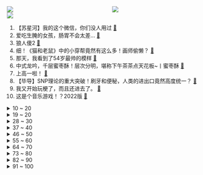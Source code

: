 <div >
	<a style="float:left;width:55%;" href = "https://github.com/anuraghazra/github-readme-stats">
	 <img src = "https://github-readme-stats.vercel.app/api?username=iuuuuuaena&theme=buefy&show_icons=true"/>
	</a>
	<a  style="float:right;width:45%" href = "https://github.com/anuraghazra/github-readme-stats">
	 <img  src="https://github-readme-stats.vercel.app/api/top-langs/?username=anuraghazra&layout=compact"/>
	</a>
	</div>

[![](https://img.shields.io/badge/jxd-@jxdgogogo.xyz-yellowgreen.svg)](https://www.jxdgogogo.xyz)<br>
1. 【苏星河】我的这个微信，你们没人用过 [:link:](//www.bilibili.com/video/BV1tV4y1H72k) <br>
2. 爱吃生腌的女孩，肠胃不会太差... [:link:](//www.bilibili.com/video/BV19t4y1E7hh) <br>
3. 狼人傻2 [:link:](//www.bilibili.com/video/BV1nd4y1R7UB) <br>
4. 细！《猫和老鼠》中的小穿帮竟然有这么多！画师偷懒？ [:link:](//www.bilibili.com/video/BV1kD4y1672t) <br>
5. 那天，我看到了54岁最帅的模样 [:link:](//www.bilibili.com/video/BV1VG4y167tn) <br>
6. 中式龙吟，千层蜜枣酥！层次分明，堪称下午茶茶点天花板~丨蜜枣酥 [:link:](//www.bilibili.com/video/BV15P411V7YS) <br>
7. 上高一啦！ [:link:](//www.bilibili.com/video/BV1CV4y1H7dp) <br>
8. 【毕导】SNP理论的重大突破！刷牙和便秘，人类的进出口竟然高度统一？ [:link:](//www.bilibili.com/video/BV1rW4y1t7NU) <br>
9. 我又开始玩梗了，而且还进去了。 [:link:](//www.bilibili.com/video/BV19P411V7Kz) <br>
10. 这是个音乐游戏！？2022版 [:link:](//www.bilibili.com/video/BV1pe4y1d7JM) <br>
<details>
<summary>10 ~ 20</summary>

11. 来杰哥家康康！全屋智能化！游戏房！真的蛮大哦！ [:link:](//www.bilibili.com/video/BV1Me4y1Y7G5) <br>
12. 《原神》角色演示-「多莉：多谢惠顾！」 [:link:](//www.bilibili.com/video/BV15V4y1p7E9) <br>
13. 史诗级灾难片《开学》，豆瓣评分9.1 [:link:](//www.bilibili.com/video/BV11W4y1t75H) <br>
14. 用“米”字轻松掌握透视二等分（上） [:link:](//www.bilibili.com/video/BV1jg411Q7xD) <br>
15. 《关于被中国boy骗去贵阳花了588受大罪这件事》 [:link:](//www.bilibili.com/video/BV1mV4y1H79r) <br>
16. 狡 兔 死，走 狗 烹 ！ [:link:](//www.bilibili.com/video/BV1WG41157h8) <br>
17. 任士明-农村大叔因写字好看被央视点赞，被誉为“行走的打印机”。 [:link:](//www.bilibili.com/video/BV1iV4y1H7eu) <br>
18. 央视主播夺笋系列：明天是交作业呢，还是焦头烂额呢？ [:link:](//www.bilibili.com/video/BV1Fg411Q7q8) <br>
19. 《明日方舟》全新故事「日暮寻路」活动宣传PV [:link:](//www.bilibili.com/video/BV1cG4y1r7nt) <br>
</details>
<details>
<summary>19 ~ 20</summary>

20. 茄子好吃却不好学，今天我来学做一下这道《风味茄子》 [:link:](//www.bilibili.com/video/BV1Je411g7NX) <br>
21. 听说鸡哥不会打篮球？我不信！ [:link:](//www.bilibili.com/video/BV1Ta411V7hu) <br>
22. 你等着我律师来！！！ [:link:](//www.bilibili.com/video/BV1pD4y1B76j) <br>
23. 猫有三号楼，人有雨衣男 [:link:](//www.bilibili.com/video/BV1ja411V7AQ) <br>
24. 灰太狼要有我这速度，羊村早没了 [:link:](//www.bilibili.com/video/BV1714y1476z) <br>
25. 为什么叫我麦香鸡？ [:link:](//www.bilibili.com/video/BV1ne4y1d7q8) <br>
26. 新版乌迪尔的秘密武器！一键99连击！ 大玉螺旋丸！【有点骚东西】 [:link:](//www.bilibili.com/video/BV11U4y1B7ys) <br>
27. 男，23岁，在公园打八段锦 [:link:](//www.bilibili.com/video/BV13t4y1J7w7) <br>
28. 纯黑《最后生还者:第一部》绝地迅猛无伤攻略解说 第一期 [:link:](//www.bilibili.com/video/BV19D4y167sn) <br>
</details>
<details>
<summary>28 ~ 30</summary>

29. ''策划眼里的元歌''2.0 [:link:](//www.bilibili.com/video/BV1eW4y1t7TG) <br>
30. 汤姆：法庭上禁止鸡你太美！！！ [:link:](//www.bilibili.com/video/BV1pe411g7h5) <br>
31. 你管这叫“边角料零食”？究竟是智商税还是真香？ [:link:](//www.bilibili.com/video/BV1MP411V7JE) <br>
32. 打工仔醒后成了高富帅，背后居然是天大的阴谋！经典网剧《灵魂摆渡》第十回 [:link:](//www.bilibili.com/video/BV1De4y1Z7XK) <br>
33. 他回头的那一下好像真的知道他很帅！ [:link:](//www.bilibili.com/video/BV1St4y1E71a) <br>
34. 拼多多200多元电视的买家秀，让我深夜爆哭...... [:link:](//www.bilibili.com/video/BV1K14y1s7m2) <br>
35. 《 治 愈 的 羊 咩 咩 出 现 了 》 [:link:](//www.bilibili.com/video/BV13g411S71u) <br>
36. “所以你宁愿错过也不愿主动 ，对吗” [:link:](//www.bilibili.com/video/BV1AW4y1b7nz) <br>
37. 椰子：麻麻今天又骗我了 [:link:](//www.bilibili.com/video/BV1gU4y1r7gB) <br>
</details>
<details>
<summary>37 ~ 40</summary>

38. 小伙不顾父母反对自学街舞，被嘲笑像耍猴，太难了 [:link:](//www.bilibili.com/video/BV1rY4y1u7Yi) <br>
39. 《隐入尘烟》该消失？我从来没见过这么傲慢的差评！ [:link:](//www.bilibili.com/video/BV16Y4y1u7Wd) <br>
40. 40年前，它曾强悍到被纳入国家战略，五笔到底有多牛？ [:link:](//www.bilibili.com/video/BV1Se4y1Z79t) <br>
41. 丘丘人100小时徒手挖须弥小屋 [:link:](//www.bilibili.com/video/BV1PW4y1b7i2) <br>
42. 农村的那些不良少年，后来都怎么样了 [:link:](//www.bilibili.com/video/BV1Mg411Q7hb) <br>
43. 鉴定网络热门美食 只用鸡蛋和大米就能爆出米花！笔记写的可走心了 [:link:](//www.bilibili.com/video/BV1uP411V7HW) <br>
44. 带九黄逛可可托海，黄老板发现几只土拨鼠 [:link:](//www.bilibili.com/video/BV1FT411c7Td) <br>
45. 一场军训能凑齐这么多卧龙凤雏也是不容易啊！ [:link:](//www.bilibili.com/video/BV1TG4y167Sc) <br>
46. 你们要的没有小姐姐版来了 [:link:](//www.bilibili.com/video/BV16D4y1679R) <br>
</details>
<details>
<summary>46 ~ 50</summary>

47. 我妹对军训的理解还蛮深的 [:link:](//www.bilibili.com/video/BV13T411c7A2) <br>
48. 文静小女生 [:link:](//www.bilibili.com/video/BV15a411V762) <br>
49. 真正讲东西的科普书，不说废话 [:link:](//www.bilibili.com/video/BV1RY4y1u7QN) <br>
50. 妻子出车祸男子开车赶回，半路悲痛到四肢抽搐：等我啊！我要回家！ [:link:](//www.bilibili.com/video/BV1eB4y1G7mP) <br>
51. 鸡 [:link:](//www.bilibili.com/video/BV1PN4y1F7Hk) <br>
52. 帅小伙自制鲜花饼，没想到鲜花饼制作这么复杂！ [:link:](//www.bilibili.com/video/BV1Xt4y1E7Lo) <br>
53. 蒙德，但是乡镇版 [:link:](//www.bilibili.com/video/BV1bd4y197WJ) <br>
54. 想知道他们去电梯里以后交流了什么…… [:link:](//www.bilibili.com/video/BV1VG41157dp) <br>
55. 我怎么才能让全天下的女人都明白这个道理呢？ [:link:](//www.bilibili.com/video/BV1GB4y1G7w7) <br>
</details>
<details>
<summary>55 ~ 60</summary>

56. 美国校队都在用的【鸡你太美】运球教学终于来了！ [:link:](//www.bilibili.com/video/BV1de4y1a73i) <br>
57. 【时代少年团】《小炸的暑假生活》12.夏日尾奏 [:link:](//www.bilibili.com/video/BV1TG4y1675S) <br>
58. 今天来给大家表演一个美猴王 [:link:](//www.bilibili.com/video/BV13e4y1Y7sL) <br>
59. 这是哪个大聪明设计的红绿灯？【阅片无数Ⅱ 58】 [:link:](//www.bilibili.com/video/BV19d4y197n6) <br>
60. 校长的千层套路！来看ACG学院如何应对开学恐惧症 [:link:](//www.bilibili.com/video/BV16B4y1G7qH) <br>
61. 原来我点的菜上桌前被这么多人品尝呢！？ [:link:](//www.bilibili.com/video/BV1bd4y1G7yE) <br>
62. 朋友们没想到我居然要解释这种事情 [:link:](//www.bilibili.com/video/BV19d4y197NK) <br>
63. 我失忆了，但是脑海里有三个字，吃汉堡！ [:link:](//www.bilibili.com/video/BV1xW4y1t7CT) <br>
64. 比黄金还珍贵的顶级食材，难得一见的海鲜铁板烧！ [:link:](//www.bilibili.com/video/BV1tB4y1G7ZR) <br>
</details>
<details>
<summary>64 ~ 70</summary>

65. 《当代网友现状》 [:link:](//www.bilibili.com/video/BV1JT411c7L5) <br>
66. 当世界开始炫穷 [:link:](//www.bilibili.com/video/BV1Va411V7EF) <br>
67. 【原神】76个兰那罗全收集！隐藏成就《请安全玩耍》《美德的报酬》/需要帮助的兰那罗/15个宝箱/兰那罗/原神3.0须弥 [:link:](//www.bilibili.com/video/BV1Cd4y197ed) <br>
68. 这可不是普通的番茄！（巨下饭） [:link:](//www.bilibili.com/video/BV1j14y1s7Ev) <br>
69. 这一刻我相信奇迹了，孙子声音穿透了阴曹地府 [:link:](//www.bilibili.com/video/BV1Be411g7gT) <br>
70. 肝了几个月，为了这几秒，临摹米山舞大大的动图，米山舞yyds，我的盛夏啊∽呜呜 [:link:](//www.bilibili.com/video/BV1uB4y147SF) <br>
71. 胡桃咆哮~ 嗷呜~~⚡️⚡️ [:link:](//www.bilibili.com/video/BV1sG4y167xj) <br>
72. 哈哈哈哈哈哈看到最后有彩蛋#影视剪辑 [:link:](//www.bilibili.com/video/BV1WD4y1B7Ja) <br>
73. 有求必应（尥蹶子教程版 [:link:](//www.bilibili.com/video/BV1Ht4y1J7FU) <br>
</details>
<details>
<summary>73 ~ 80</summary>

74. 流言四起，前进不止 [:link:](//www.bilibili.com/video/BV13T411c7FM) <br>
75. 为北碚跑团点赞！有担当的跑者！ [:link:](//www.bilibili.com/video/BV1gt4y1J73T) <br>
76. 这本一万多章的网文，加剧了我的精神内耗，失眠到开安眠药 [:link:](//www.bilibili.com/video/BV1KU4y1r7tD) <br>
77. 剧组拍扶贫剧因剧情需要真给村里修了路 网友：这剧组能处！ [:link:](//www.bilibili.com/video/BV1td4y1G7qn) <br>
78. 大学生如何在宿舍拍出《最残大脑》 [:link:](//www.bilibili.com/video/BV1114y1x7TX) <br>
79. 开学了！快来看一个小学生的禁毒宣传创意视频！ [:link:](//www.bilibili.com/video/BV1Ha411V74Z) <br>
80. 全球首提！五菱敞篷Mini量产版 [:link:](//www.bilibili.com/video/BV1Jd4y1G7sj) <br>
81. 芬兰家人东北馆子初体验被吓到结巴！扣肘子一抢而空！疯狂爱上酱大骨！揭秘侄儿侄女的爱情故事！ [:link:](//www.bilibili.com/video/BV1jt4y1J7u9) <br>
82. 第一次在邻居面前化妆，他们都惊呆了.... [:link:](//www.bilibili.com/video/BV1sP411V7U9) <br>
</details>
<details>
<summary>82 ~ 90</summary>

83. 《崩坏3》爱莉希雅的捕梦旅程 [:link:](//www.bilibili.com/video/BV1ZW4y1t7Zf) <br>
84. 20一块的光伏玻璃 竟然是400块电竞玻璃鼠标垫的完美平替？ [:link:](//www.bilibili.com/video/BV1jg411Q7TS) <br>
85. 猴子：你这亚瑟血条有问题呀 [:link:](//www.bilibili.com/video/BV1XD4y1B72r) <br>
86. 骑行川藏中线，因口罩问题只得原路返回，找到一个空房子太诡异吓到不敢住 [:link:](//www.bilibili.com/video/BV1AN4y1F7d3) <br>
87. 马上开学了，我一个社恐应该怎么办....... [:link:](//www.bilibili.com/video/BV1CB4y1G7v3) <br>
88. 洛阳.小街天府  厨子探店¥110 [:link:](//www.bilibili.com/video/BV1TG411t7Gg) <br>
89. 这《叮叮当当》，真是太刑了！ [:link:](//www.bilibili.com/video/BV1Zt4y1E7mU) <br>
90. 当老师第一天就想辞职 [:link:](//www.bilibili.com/video/BV1JB4y1G7xt) <br>
91. 《时序残响》概念实机PV  — 弥因侵染 [:link:](//www.bilibili.com/video/BV1eP411L7D1) <br>
</details>
<details>
<summary>91 ~ 100</summary>

92. 开学穿越回过去逼自己写作业？？？ [:link:](//www.bilibili.com/video/BV1ga411V7ot) <br>
93. 【刘谦魔术课】百年古书里的传说秘技。 [:link:](//www.bilibili.com/video/BV1YP4y1f7Cd) <br>
94. 卷：救命怎么两个石矶娘娘？？？？ [:link:](//www.bilibili.com/video/BV1be4y1d7a8) <br>
95. 【危机合约#10】全网首杀 尘环行动登顶36 你有没有听见城防炮在狞笑！？ [:link:](//www.bilibili.com/video/BV1Yd4y1G77F) <br>
96. 关于全国统一的旅游小吃！ [:link:](//www.bilibili.com/video/BV1Re4y1Z79z) <br>
97. “还是自己媳妇儿好~” [:link:](//www.bilibili.com/video/BV1VG4y167bW) <br>
98. 别被封面骗进来！！ [:link:](//www.bilibili.com/video/BV1iV4y1H7DA) <br>
99. 中国烹饪大师教你我做超简单的牛肉炒法，你能不能会的会？十八秒牛肉~ [:link:](//www.bilibili.com/video/BV1ie411g7uA) <br>
100. 上学时自卑的由来 [:link:](//www.bilibili.com/video/BV1DT411F7Zy) <br>
</details>
